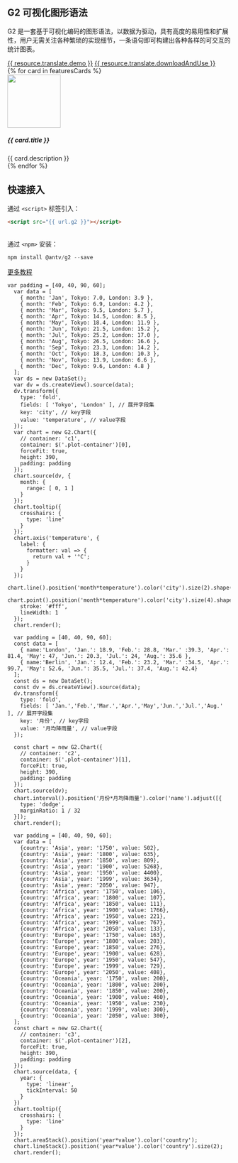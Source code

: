 <!--
template: home
title: G2 基础图表类库
keywords:
  - G2
  - The Grammar of Graphics
  - 图形语法
description: G2(The Grammar Of Graphics)是一个由纯 JavaScript 编写、强大的语义化图表生成工具，它提供了一整套图形语法，可以让用户通过简单的语法搭建出无数种图表，并且集成了大量的统计工具，支持多种坐标系绘制，可以让用户自由地定制图表，是为大数据时代而准备的强大的可视化工具。
featuresCards:
  - img: ${assets}/image/home/features-simple.svg
    title: 简单方便
    description: 从数据出发，仅需几行代码可以轻松获得想要的图表展示效果。
  - img: ${assets}/image/home/features-professional.svg
    title: 完备的编码
    description: 大量产品实践之上，提供绘图引擎。完备图形语法，专业设计规范。
  - img: ${assets}/image/home/features-powerful.svg
    title: 强大扩展能力
    description: 任何图表，都可以基于图形语法灵活绘制，满足你无限的创意。
footer:
  isDark: true
resource:
  jsFiles:
    - ${url.g2}
    - ${url.dataSet}
-->

<style>
  .slick-track:focus {
    outline: none!important;
  }
  .slick-initialized .slick-slide:focus {
    outline: none!important;
  }

  .highlight {
    margin-top: 16px!important;
  }

  .pt-32 {
    margin-top: 32px;
  }
</style>

<section class="intro">
    <div class="container">
        <div class="header row">
            <div class="col-md-5">
                <h1>G2 可视化图形语法</h1>
                <p class="main-info">G2 是一套基于可视化编码的图形语法，以数据为驱动，具有高度的易用性和扩展性，用户无需关注各种繁琐的实现细节，一条语句即可构建出各种各样的可交互的统计图表。</p>
                <a href="{{ products.g2.links.demo.href }}" class="btn-round-link btn btn-primary btn-lg">{{ resource.translate.demo }}</a>
                <a href="{{base}}zh-cn/g2/3.x/tutorial/index.html#_安装" class="btn-round-link btn btn-light btn-lg">{{ resource.translate.downloadAndUse }}</a>
            </div>
            <div class="col-md-7 slick" data-dots="true">
                <div id="commentsCarousel" class="carousel">
                    <div class="carousel-inner slick">
                        <div id="c1" class="plot-container carousel-item active"></div>
                        <div id="c2" class="plot-container carousel-item"></div>
                        <div id="c3" class="plot-container carousel-item"></div>
                    </div>
                </div>
            </div>
        </div>
    </div>
</section>

<section class="features text-center">
    <div class="container">
        <div class="row">
            {% for card in featuresCards %}
            <div class="feature col-md-4 text-center">
                <img src="{{ card.img }}" alt="" width="120" height="120">
                <h5>{{ card.title }}</h5>
                <div class="detail">{{ card.description }}</div>
            </div>
            {% endfor %}
        </div>
    </div>
</section>

<section class="get-started text-center">
<div class="container">
    <h2>快速接入</h2>
    <span class="separator"></span>
    <p>通过 <code>&lt;script&gt;</code> 标签引入：</p>

```html
<script src="{{ url.g2 }}"></script>
```

<p class="pt-32">通过 <code>&lt;npm&gt;</code> 安装：</p>

```js
npm install @antv/g2 --save
```

</div>
<a href="{{ products.g2.links.tutorial.href }}" class="btn btn-primary btn-lg btn-round-link more-tutorial">更多教程</a>
</section>

<!-- chart1 -->

```js-
var padding = [40, 40, 90, 60];
  var data = [
    { month: 'Jan', Tokyo: 7.0, London: 3.9 },
    { month: 'Feb', Tokyo: 6.9, London: 4.2 },
    { month: 'Mar', Tokyo: 9.5, London: 5.7 },
    { month: 'Apr', Tokyo: 14.5, London: 8.5 },
    { month: 'May', Tokyo: 18.4, London: 11.9 },
    { month: 'Jun', Tokyo: 21.5, London: 15.2 },
    { month: 'Jul', Tokyo: 25.2, London: 17.0 },
    { month: 'Aug', Tokyo: 26.5, London: 16.6 },
    { month: 'Sep', Tokyo: 23.3, London: 14.2 },
    { month: 'Oct', Tokyo: 18.3, London: 10.3 },
    { month: 'Nov', Tokyo: 13.9, London: 6.6 },
    { month: 'Dec', Tokyo: 9.6, London: 4.8 }
  ];
  var ds = new DataSet();
  var dv = ds.createView().source(data);
  dv.transform({
    type: 'fold',
    fields: [ 'Tokyo', 'London' ], // 展开字段集
    key: 'city', // key字段
    value: 'temperature', // value字段
  });
  var chart = new G2.Chart({
    // container: 'c1',
    container: $('.plot-container')[0],
    forceFit: true,
    height: 390,
    padding: padding
  });
  chart.source(dv, {
    month: {
      range: [ 0, 1 ]
    }
  });
  chart.tooltip({
    crosshairs: {
      type: 'line'
    }
  });
  chart.axis('temperature', {
    label: {
      formatter: val => {
        return val + '°C';
      }
    }
  });
  chart.line().position('month*temperature').color('city').size(2).shape('smooth');
  chart.point().position('month*temperature').color('city').size(4).shape('circle').style({
    stroke: '#fff',
    lineWidth: 1
  });
  chart.render();
```

<!-- chart2 -->

```js-
  var padding = [40, 40, 90, 60];
  const data = [
    { name:'London', 'Jan.': 18.9, 'Feb.': 28.8, 'Mar.' :39.3, 'Apr.': 81.4, 'May': 47, 'Jun.': 20.3, 'Jul.': 24, 'Aug.': 35.6 },
    { name:'Berlin', 'Jan.': 12.4, 'Feb.': 23.2, 'Mar.' :34.5, 'Apr.': 99.7, 'May': 52.6, 'Jun.': 35.5, 'Jul.': 37.4, 'Aug.': 42.4}
  ];
  const ds = new DataSet();
  const dv = ds.createView().source(data);
  dv.transform({
    type: 'fold',
    fields: [ 'Jan.','Feb.','Mar.','Apr.','May','Jun.','Jul.','Aug.' ], // 展开字段集
    key: '月份', // key字段
    value: '月均降雨量', // value字段
  });

  const chart = new G2.Chart({
    // container: 'c2',
    container: $('.plot-container')[1],
    forceFit: true,
    height: 390,
    padding: padding
  });
  chart.source(dv);
  chart.interval().position('月份*月均降雨量').color('name').adjust([{
    type: 'dodge',
    marginRatio: 1 / 32
  }]);
  chart.render();
```

<!-- chart3 -->

```js-
  var padding = [40, 40, 90, 60];
  var data = [
    {country: 'Asia', year: '1750', value: 502},
    {country: 'Asia', year: '1800', value: 635},
    {country: 'Asia', year: '1850', value: 809},
    {country: 'Asia', year: '1900', value: 5268},
    {country: 'Asia', year: '1950', value: 4400},
    {country: 'Asia', year: '1999', value: 3634},
    {country: 'Asia', year: '2050', value: 947},
    {country: 'Africa', year: '1750', value: 106},
    {country: 'Africa', year: '1800', value: 107},
    {country: 'Africa', year: '1850', value: 111},
    {country: 'Africa', year: '1900', value: 1766},
    {country: 'Africa', year: '1950', value: 221},
    {country: 'Africa', year: '1999', value: 767},
    {country: 'Africa', year: '2050', value: 133},
    {country: 'Europe', year: '1750', value: 163},
    {country: 'Europe', year: '1800', value: 203},
    {country: 'Europe', year: '1850', value: 276},
    {country: 'Europe', year: '1900', value: 628},
    {country: 'Europe', year: '1950', value: 547},
    {country: 'Europe', year: '1999', value: 729},
    {country: 'Europe', year: '2050', value: 408},
    {country: 'Oceania', year: '1750', value: 200},
    {country: 'Oceania', year: '1800', value: 200},
    {country: 'Oceania', year: '1850', value: 200},
    {country: 'Oceania', year: '1900', value: 460},
    {country: 'Oceania', year: '1950', value: 230},
    {country: 'Oceania', year: '1999', value: 300},
    {country: 'Oceania', year: '2050', value: 300},
  ];
  const chart = new G2.Chart({
    // container: 'c3',
    container: $('.plot-container')[2],
    forceFit: true,
    height: 390,
    padding: padding
  });
  chart.source(data, {
    year: {
      type: 'linear',
      tickInterval: 50
    }
  })
  chart.tooltip({
    crosshairs: {
      type: 'line'
    }
  });
  chart.areaStack().position('year*value').color('country');
  chart.lineStack().position('year*value').color('country').size(2);
  chart.render();
```
